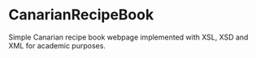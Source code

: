 # CanarianRecipeBook
Simple Canarian recipe book webpage implemented with XSL, XSD and XML for academic purposes.
